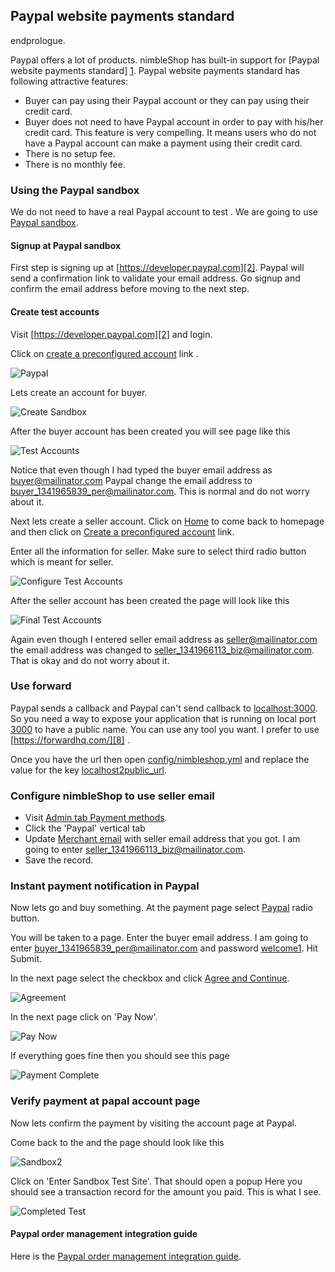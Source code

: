 ## Paypal website payments standard ##

endprologue.

Paypal offers a lot of products. nimbleShop has built-in support for [Paypal website payments standard] [1]. Paypal website payments standard has following attractive features:

* Buyer can pay using their Paypal account or they can pay using their credit card.
* Buyer does not need to have Paypal account in order to pay with his/her credit card. This feature is very compelling. It means users who do not have a Paypal account can make a payment using their credit card.
* There is no setup fee.
* There is no monthly fee.


### Using the Paypal sandbox ###

We do not need to have a real Paypal account to test . We are going to use <ins>Paypal sandbox</ins>.

#### Signup at Paypal sandbox ####

First step is signing up at [https://developer.paypal.com][2]. Paypal will send a confirmation link to validate your email address. Go signup and confirm the email address before moving to the next step.

#### Create test accounts ####

Visit [https://developer.paypal.com][2] and login.

Click on <ins>create a preconfigured account</ins> link .

![Paypal][3]

Lets create an account for buyer.

![Create Sandbox][4]

After the buyer account has been created you will see page like this

![Test Accounts][5]

Notice that even though I had typed the buyer email address as <ins>buyer@mailinator.com</ins> Paypal change the email address to <ins>buyer_1341965839_per@mailinator.com</ins>. This is normal and do not worry about it.

Next lets create a seller account. Click on <ins>Home</ins> to come back to homepage and then click on <ins>Create a preconfigured account</ins> link.

Enter all the information for seller. Make sure to select third radio button which is meant for seller.

![Configure Test Accounts][6]

After the seller account has been created the page will look like this

![Final Test Accounts][7]


Again even though I entered seller email address as <ins>seller@mailinator.com</ins> the email address was changed to <ins>seller_1341966113_biz@mailinator.com</ins>. That is okay and do not worry about it.

### Use forward ###

Paypal sends a callback and Paypal can't send callback to
<ins>localhost:3000</ins>. So you need a way to expose your application that is
running on local port <ins>3000</ins> to have a public name. You can use any tool
you want. I prefer to use [https://forwardhq.com/][8]
.

Once you have the url then open <ins>config/nimbleshop.yml</ins> and replace the
value for the key <ins>localhost2public_url</ins>.

### Configure nimbleShop to use seller email ###

* Visit [Admin tab Payment methods][9].
* Click the 'Paypal' vertical tab
* Update <ins>Merchant email</ins> with seller email address that you got. I am going to enter <ins>seller_1341966113_biz@mailinator.com</ins>.
* Save the record.

### Instant payment notification in Paypal ###

Now lets go and buy something. At the payment page select <ins>Paypal</ins> radio button.

You will be taken to a page. Enter the buyer email address. I am going to enter <ins>buyer_1341965839_per@mailinator.com</ins> and password <ins>welcome1</ins>. Hit Submit.

In the next page select the checkbox and click <ins>Agree and Continue</ins>.

![Agreement][10]

In the next page click on 'Pay Now'.

![Pay Now][11]

If everything goes fine then you should see this page

![Payment Complete][12]


### Verify payment at papal account page ###

Now lets confirm the payment by visiting the account page at Paypal.

Come back to the and the page should look like this

![Sandbox2][13]

Click on 'Enter Sandbox Test Site'. That should open a popup  Here you should see a transaction record for the amount you paid. This is what I see.

![Completed Test][14]

#### Paypal order management integration guide ####

Here is the [Paypal order management integration guide][15].

[1]: https://merchant.paypal.com/us/cgi-bin/?cmd=_render-content&content_ID=merchant/wp_standard
[2]: https://developer.paypal.com
[3]: https://img.skitch.com/20120711-rqfg9sfehy3wfjcr162eih3twp.jpg
[4]: https://img.skitch.com/20120711-8fesn7eksjmgyyjb5tssy6r99k.jpg
[5]: https://img.skitch.com/20120711-pqbjbdu8uyfmwyj7sprpbkktbp.jpg
[6]: https://img.skitch.com/20120711-jbyk89g6jwuiceak2qghfus31e.jpg
[7]: https://img.skitch.com/20120711-1fui4ars8a4rxb8errw7a3sy3e.jpg
[8]: https://forwardhq.com
[9]: http://localhost:3000/admin/payment_methods
[10]: https://img.skitch.com/20120711-xjx48pfukmwi77aq5ymci5rufj.jpg
[11]: https://img.skitch.com/20120711-dwf4f7wyun415ydkdytasjyd2e.jpg
[12]: https://img.skitch.com/20120711-c5tb5w1gnfrq77m9kicn3p2hax.jpg
[13]: https://img.skitch.com/20120711-jpymjnqs3y4ffcyy9tpaawq1ww.jpg
[14]: https://img.skitch.com/20120711-fh7na2td2dm6m53kc33rsqqgu9.jpg
[15]: https://cms.paypal.com/cms_content/en_US/files/developer/PP_OrderMgmt_IntegrationGuide.pdf